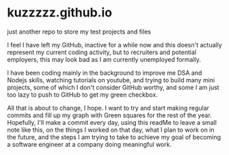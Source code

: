 # kuzzzzz.github.io
just another repo to store my test projects and files

I feel I have left my GitHub, inactive for a while now and this doesn't actually represent my current coding activity, but to recruiters and potential employers, this may look bad as I am currently unemployed formally. 

I have been coding mainly in the background to improve me DSA and Nodejs skills, watching tutorials on youtube, and trying
to build many mini projects, some of which I don't consider GitHub worthy, and some I am just too lazy to push to GitHub to get my green checkbox.  

All that is about to change, I hope.  I want to try and start making regular commits and fill up my graph with Green squares for the rest of the year.  Hopefully, I'll make a commit every day, using this readMe to leave a small note like this, on the things I worked on that day, what I plan to work on in the future, and the steps I am trying to take to achieve my goal of becoming a
software engineer at a company doing meaningful work.
